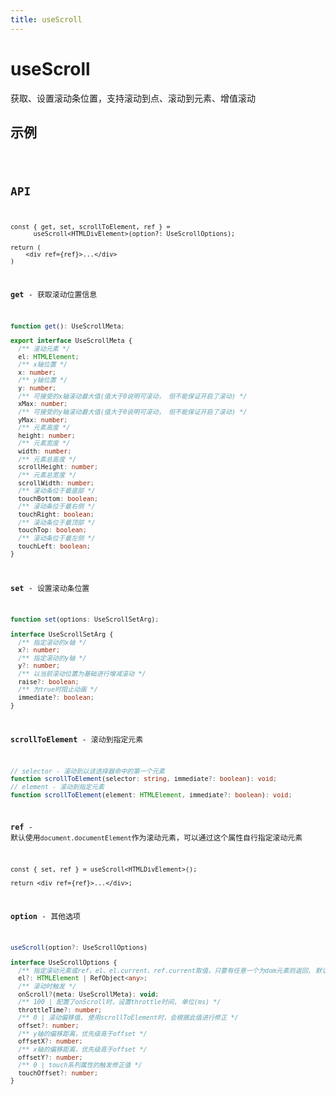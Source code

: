 ```yaml
---
title: useScroll
---
```


# useScroll

获取、设置滚动条位置，支持滚动到点、滚动到元素、增值滚动

## 示例

<code src="./useScroll.demo.tsx" />

## API

```tsx | pure
const { get, set, scrollToElement, ref } =
      useScroll<HTMLDivElement>(option?: UseScrollOptions);

return (
	<div ref={ref}>...</div>
)
```

**get** - 获取滚动位置信息

```ts
function get(): UseScrollMeta;

export interface UseScrollMeta {
  /** 滚动元素 */
  el: HTMLElement;
  /** x轴位置 */
  x: number;
  /** y轴位置 */
  y: number;
  /** 可接受的x轴滚动最大值(值大于0说明可滚动， 但不能保证开启了滚动) */
  xMax: number;
  /** 可接受的y轴滚动最大值(值大于0说明可滚动， 但不能保证开启了滚动) */
  yMax: number;
  /** 元素高度 */
  height: number;
  /** 元素宽度 */
  width: number;
  /** 元素总高度 */
  scrollHeight: number;
  /** 元素总宽度 */
  scrollWidth: number;
  /** 滚动条位于最底部 */
  touchBottom: boolean;
  /** 滚动条位于最右侧 */
  touchRight: boolean;
  /** 滚动条位于最顶部 */
  touchTop: boolean;
  /** 滚动条位于最左侧 */
  touchLeft: boolean;
}
```

**set** - 设置滚动条位置

```ts
function set(options: UseScrollSetArg);

interface UseScrollSetArg {
  /** 指定滚动的x轴 */
  x?: number;
  /** 指定滚动的y轴 */
  y?: number;
  /** 以当前滚动位置为基础进行增减滚动 */
  raise?: boolean;
  /** 为true时阻止动画 */
  immediate?: boolean;
}
```

**scrollToElement** - 滚动到指定元素

```ts
// selector - 滚动到以该选择器命中的第一个元素
function scrollToElement(selector: string, immediate?: boolean): void;
// element - 滚动到指定元素
function scrollToElement(element: HTMLElement, immediate?: boolean): void;
```

**ref** - 默认使用`document.documentElement`作为滚动元素，可以通过这个属性自行指定滚动元素

```tsx | pure
const { set, ref } = useScroll<HTMLDivElement>();

return <div ref={ref}>...</div>;
```

**option** - 其他选项

```ts
useScroll(option?: UseScrollOptions)

interface UseScrollOptions {
  /** 指定滚动元素或ref，el、el.current、ref.current取值，只要有任意一个为dom元素则返回, 默认的滚动元素是documentElement */
  el?: HTMLElement | RefObject<any>;
  /** 滚动时触发 */
  onScroll?(meta: UseScrollMeta): void;
  /** 100 | 配置了onScroll时，设置throttle时间, 单位(ms) */
  throttleTime?: number;
  /** 0 | 滚动偏移值, 使用scrollToElement时，会根据此值进行修正 */
  offset?: number;
  /** y轴的偏移距离，优先级高于offset */
  offsetX?: number;
  /** x轴的偏移距离，优先级高于offset */
  offsetY?: number;
  /** 0 | touch系列属性的触发修正值 */
  touchOffset?: number;
}
```
